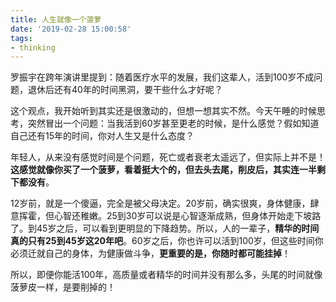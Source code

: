 ```yaml
---
title: 人生就像一个菠萝
date: '2019-02-28 15:00:58'
tags:
- thinking
---
```


罗振宇在跨年演讲里提到：随着医疗水平的发展，我们这辈人，活到100岁不成问题，退休后还有40年的时间黑洞，要干些什么才好呢？

<!--more-->


这个观点，我开始听到其实还是很激动的，但想一想其实不然。今天午睡的时候思考，突然冒出一个问题：当我活到60岁甚至更老的时候，是什么感觉？假如知道自己还有15年的时间，你对人生又是什么态度？

年轻人，从来没有感觉时间是个问题，死亡或者衰老太遥远了，但实际上并不是！**这感觉就像你买了一个菠萝，看着挺大个的，但去头去尾，削皮后，其实连一半剩下都没有**。

12岁前，就是一个傻逼，完全是被父母决定。20岁前，确实很爽，身体健康，肆意挥霍，但心智还稚嫩。25到30岁可以说是心智逐渐成熟，但身体开始走下坡路了。到45岁之后，可以看到更明显的下降趋势。所以，人的一辈子，**精华的时间真的只有25到45岁这20年吧**。60岁之后，你也许可以活到100岁，但这些时间你必须迁就自己的身体，为健康做斗争，**更重要的是，你随时都可能挂掉**！

所以，即便你能活100年，高质量或者精华的时间并没有那么多，头尾的时间就像菠萝皮一样，是要削掉的！
